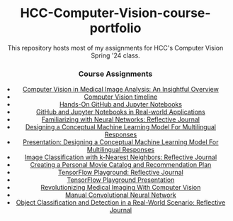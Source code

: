 <div align="center">

# HCC-Computer-Vision-course-portfolio

This repository hosts most of my assignments for HCC's Computer Vision Spring '24 class. 

### Course Assignments

- [Computer Vision in Medical Image Analysis: An Insightful Overview](https://github.com/TLeonidas/HCC-Computer-Vision-course-portfolio/blob/main/L01ITAI1378.pdf)
- [Computer Vision timeline](https://github.com/TLeonidas/HCC-Computer-Vision-course-portfolio/blob/main/A01ByteMeITAI1378.pdf)
- [Hands-On GitHub and Jupyter Notebooks](https://github.com/TLeonidas/HCC-Computer-Vision-course-portfolio/blob/main/L02ITAI1378.pdf)
- [GitHub and Jupyter Notebooks in Real-world Applications](https://github.com/TLeonidas/HCC-Computer-Vision-course-portfolio/blob/main/A02Byte%20MeITAI1378.pdf)
- [Familiarizing with Neural Networks: Reflective Journal](https://github.com/TLeonidas/HCC-Computer-Vision-course-portfolio/blob/main/L03_ITAI1378.pdf)
- [Designing a Conceptual Machine Learning Model For Multilingual Responses](https://github.com/TLeonidas/HCC-Computer-Vision-course-portfolio/blob/main/A03_Report_Byte%20Me_ITAI1378.pdf)
- [Presentation: Designing a Conceptual Machine Learning Model For Multilingual Responses](https://github.com/TLeonidas/HCC-Computer-Vision-course-portfolio/blob/main/A03_Presentation_ByteMe_ITAI1358.pdf)
- [Image Classification with k-Nearest Neighbors: Reflective Journal](https://github.com/TLeonidas/HCC-Computer-Vision-course-portfolio/blob/main/L04_ITAI_1378.pdf)
- [Creating a Personal Movie Catalog and Recommendation Plan](https://github.com/TLeonidas/HCC-Computer-Vision-course-portfolio/blob/main/A04_ByteMe_ITAI1378.pdf)
- [TensorFlow Playground: Reflective Journal](https://github.com/TLeonidas/HCC-Computer-Vision-course-portfolio/blob/main/L05_ITAI%201378.pdf)
- [TensorFlow Playground Presentation](https://github.com/TLeonidas/HCC-Computer-Vision-course-portfolio/blob/main/A05_ByteMeITAI%201378.pdf)
- [Revolutionizing Medical Imaging With Computer Vision](https://github.com/TLeonidas/HCC-Computer-Vision-course-portfolio/blob/main/P06_Byte_ITAI1378.pdf)
- [Manual Convolutional Neural Network](https://github.com/TLeonidas/HCC-Computer-Vision-course-portfolio/blob/main/A06_ByteMe_ITAI%201378.pdf)
- [Object Classification and Detection in a Real-World Scenario: Reflective Journal](https://github.com/TLeonidas/HCC-Computer-Vision-course-portfolio/blob/main/L07_ITAI1378.pdf)

</div>
